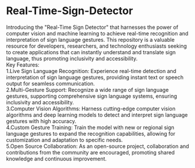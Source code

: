 # Real-Time-Sign-Detector
Introducing the "Real-Time Sign Detector" that harnesses the power of computer vision and machine learning to achieve real-time recognition and interpretation of sign language gestures. This repository is a valuable resource for developers, researchers, and technology enthusiasts seeking to create applications that can instantly understand and translate sign language, thus promoting inclusivity and accessibility.
<br>
Key Features:
<br>
1.Live Sign Language Recognition: Experience real-time detection and interpretation of sign language gestures, providing instant text or speech output for seamless communication.
<br>
2.Multi-Gesture Support: Recognize a wide range of sign language gestures, supporting comprehensive sign language systems, ensuring inclusivity and accessibility.
<br>
3.Computer Vision Algorithms: Harness cutting-edge computer vision algorithms and deep learning models to detect and interpret sign language gestures with high accuracy.
<br>
4.Custom Gesture Training: Train the model with new or regional sign language gestures to expand the recognition capabilities, allowing for customization and adaptation to specific needs.
<br>
5.Open Source Collaboration: As an open-source project, collaboration and contributions from the community are encouraged, promoting shared knowledge and continuous improvement.
